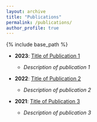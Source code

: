 ```yaml
---
layout: archive
title: "Publications"
permalink: /publications/
author_profile: true
---
```


{% include base_path %}

<!-- 下面是静态的 Markdown 列表 -->

- **2023**: [Title of Publication 1](#)
  - *Description of publication 1*

- **2022**: [Title of Publication 2](#)
  - *Description of publication 2*

- **2021**: [Title of Publication 3](#)
  - *Description of publication 3*